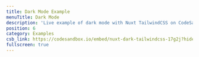 ```yaml
---
title: Dark Mode Example
menuTitle: Dark Mode
description: 'Live example of dark mode with Nuxt TailwindCSS on CodeSandbox.'
position: 6
category: Examples
csb_link: https://codesandbox.io/embed/nuxt-dark-tailwindcss-17g2j?hidenavigation=1&theme=dark
fullscreen: true
---
```


<code-sandbox :src="csb_link"></code-sandbox>

